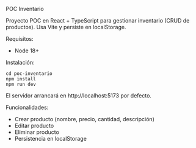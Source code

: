 POC Inventario

Proyecto POC en React + TypeScript para gestionar inventario (CRUD de productos). Usa Vite y persiste en localStorage.

Requisitos:
- Node 18+

Instalación:

```
cd poc-inventario
npm install
npm run dev
```

El servidor arrancará en http://localhost:5173 por defecto.

Funcionalidades:
- Crear producto (nombre, precio, cantidad, descripción)
- Editar producto
- Eliminar producto
- Persistencia en localStorage
